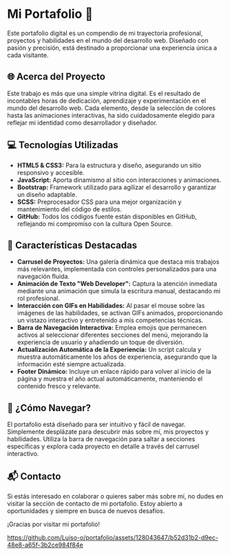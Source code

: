 # Mi Portafolio 🚀

Este portafolio digital es un compendio de mi trayectoria profesional, proyectos y habilidades en el mundo del desarrollo web. Diseñado con pasión y precisión, está destinado a proporcionar una experiencia única a cada visitante.

## 🌐 Acerca del Proyecto

Este trabajo es más que una simple vitrina digital. Es el resultado de incontables horas de dedicación, aprendizaje y experimentación en el mundo del desarrollo web. Cada elemento, desde la selección de colores hasta las animaciones interactivas, ha sido cuidadosamente elegido para reflejar mi identidad como desarrollador y diseñador.

## 💻 Tecnologías Utilizadas

- **HTML5 & CSS3:** Para la estructura y diseño, asegurando un sitio responsivo y accesible.
- **JavaScript:** Aporta dinamismo al sitio con interacciones y animaciones.
- **Bootstrap:** Framework utilizado para agilizar el desarrollo y garantizar un diseño adaptable.
- **SCSS:** Preprocesador CSS para una mejor organización y mantenimiento del código de estilos.
- **GitHub:** Todos los códigos fuente están disponibles en GitHub, reflejando mi compromiso con la cultura Open Source.

## 🎨 Características Destacadas

- **Carrusel de Proyectos:** Una galería dinámica que destaca mis trabajos más relevantes, implementada con controles personalizados para una navegación fluida.
- **Animación de Texto "Web Developer":** Captura la atención inmediata mediante una animación que simula la escritura manual, destacando mi rol profesional.
- **Interacción con GIFs en Habilidades:** Al pasar el mouse sobre las imágenes de las habilidades, se activan GIFs animados, proporcionando un vistazo interactivo y entretenido a mis competencias técnicas.
- **Barra de Navegación Interactiva:** Emplea emojis que permanecen activos al seleccionar diferentes secciones del menú, mejorando la experiencia de usuario y añadiendo un toque de diversión.
- **Actualización Automática de la Experiencia:** Un script calcula y muestra automáticamente los años de experiencia, asegurando que la información esté siempre actualizada.
- **Footer Dinámico:** Incluye un enlace rápido para volver al inicio de la página y muestra el año actual automáticamente, manteniendo el contenido fresco y relevante.

## 🚀 ¿Cómo Navegar?

El portafolio está diseñado para ser intuitivo y fácil de navegar. Simplemente desplázate para descubrir más sobre mí, mis proyectos y habilidades. Utiliza la barra de navegación para saltar a secciones específicas y explora cada proyecto en detalle a través del carrusel interactivo.

## 📬 Contacto

Si estás interesado en colaborar o quieres saber más sobre mí, no dudes en visitar la sección de contacto de mi portafolio. Estoy abierto a oportunidades y siempre en busca de nuevos desafíos.

¡Gracias por visitar mi portafolio!

https://github.com/Luiso-o/portafolio/assets/128043647/b52d31b2-d9ec-48e8-a65f-3b2ce984f84e

